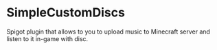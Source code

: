 # SimpleCustomDiscs
Spigot plugin that allows to you to upload music to Minecraft server and listen to it in-game with disc.
